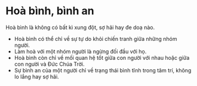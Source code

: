 # Hoà bình, bình an

Hoà bình là không có bất kì xung đột, sợ hãi hay đe doạ nào.  
- Hoà bình có thể chỉ về sự tự do khỏi chiến tranh giữa những nhóm người. 
- Làm hoà với một nhóm người là ngừng đối đầu với họ.
- Hoà bình còn chỉ về mối quan hệ tốt giữa con người với nhau hoặc giữa con người và Đức Chúa Trời. 
- Sự bình an của một người chỉ về trạng thái bình tĩnh trong tâm trí, không lo lắng hay sợ hãi.

